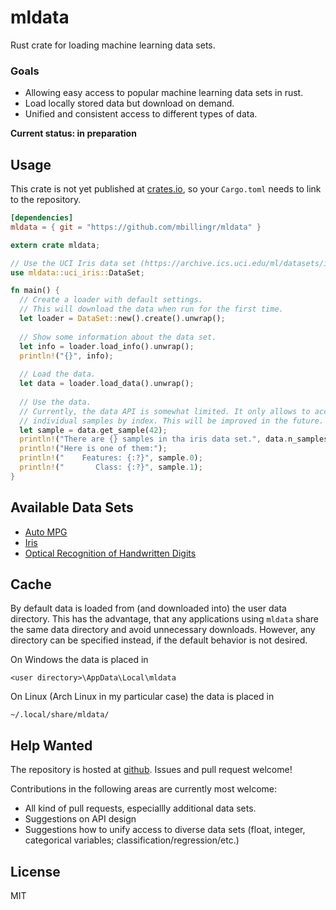 # mldata
Rust crate for loading machine learning data sets.

### Goals
- Allowing easy access to popular machine learning data sets in rust.
- Load locally stored data but download on demand.
- Unified and consistent access to different types of data.

**Current status: in preparation**

## Usage
This crate is not yet published at [crates.io](https://crates.io/), so your `Cargo.toml` needs to link to the repository.
```toml
[dependencies]
mldata = { git = "https://github.com/mbillingr/mldata" }
```

```rust
extern crate mldata;

// Use the UCI Iris data set (https://archive.ics.uci.edu/ml/datasets/iris).
use mldata::uci_iris::DataSet;

fn main() {
  // Create a loader with default settings.
  // This will download the data when run for the first time.
  let loader = DataSet::new().create().unwrap();
  
  // Show some information about the data set.
  let info = loader.load_info().unwrap();
  println!("{}", info);
  
  // Load the data.
  let data = loader.load_data().unwrap();
  
  // Use the data.
  // Currently, the data API is somewhat limited. It only allows to access 
  // individual samples by index. This will be improved in the future.
  let sample = data.get_sample(42);
  println!("There are {} samples in tha iris data set.", data.n_samples());
  println!("Here is one of them:");
  println!("    Features: {:?}", sample.0);
  println!("       Class: {:?}", sample.1);
}
```

## Available Data Sets
- [Auto MPG](http://archive.ics.uci.edu/ml/datasets/Auto+MPG)
- [Iris](https://archive.ics.uci.edu/ml/datasets/iris)
- [Optical Recognition of Handwritten Digits](https://archive.ics.uci.edu/ml/datasets/Optical+Recognition+of+Handwritten+Digits)

## Cache
By default data is loaded from (and downloaded into) the user data directory. This has the advantage, that 
any applications using `mldata` share the same data directory and avoid unnecessary downloads. However, any 
directory can be specified instead, if the default behavior is not desired.

On Windows the data is placed in 
```path
<user directory>\AppData\Local\mldata
```

On Linux (Arch Linux in my particular case) the data is placed in
```path
~/.local/share/mldata/
```

## Help Wanted
The repository is hosted at [github](https://github.com/mbillingr/mldata). Issues and pull request welcome!

Contributions in the following areas are currently most welcome:
- All kind of pull requests, especiallly additional data sets.
- Suggestions on API design
- Suggestions how to unify access to diverse data sets (float, integer, categorical variables; classification/regression/etc.)

## License
MIT
